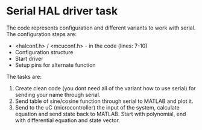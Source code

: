 # Serial HAL driver task

The code represents configuration and different variants to work with serial.  
The configuration steps are:
- <halconf.h> / <mcuconf.h> - in the code (lines: 7-10)
- Configuration structure
- Start driver
- Setup pins for alternate function

The tasks are:
1) Create clean code (you dont need all of the variant how to use serial) for sending your name through serial.
2) Send table of sine/cosine function through serial to MATLAB and plot it.
3) Send to the uC (microcontroller) the input of the system, calculate equation and send state back to MATLAB. Start with polynomial, end with differential equation and state vector.
